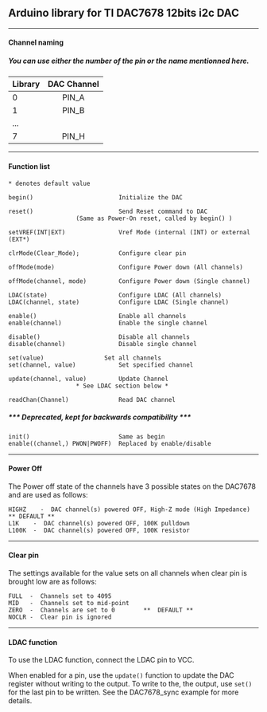 ## Arduino library for TI DAC7678 12bits i2c DAC

------------------------------------------------------------------------------    
####  Channel naming
#####  You can use either the number of the pin or the name mentionned here.


 | Library        | DAC Channel
| ------------- |:-------------:|
| 0      | PIN_A
| 1     |  PIN_B
| ... | 
|7| PIN_H


----------


####  Function list
 `* denotes default value`
 
	begin()                        Initialize the DAC

	reset()                        Send Reset command to DAC 
				       (Same as Power-On reset, called by begin() )

	setVREF(INT|EXT)               Vref Mode (internal (INT) or external (EXT*)

	clrMode(Clear_Mode);           Configure clear pin

	offMode(mode)                  Configure Power down (All channels)

	offMode(channel, mode)         Configure Power down (Single channel)

	LDAC(state)                    Configure LDAC (All channels)
	LDAC(channel, state)           Configure LDAC (Single channel)
 
	enable()                       Enable all channels
	enable(channel)                Enable the single channel

	disable()                      Disable all channels
	disable(channel)               Disable single channel

	set(value)    		       Set all channels
	set(channel, value)    	       Set specified channel

	update(channel, value)         Update Channel 
				       * See LDAC section below *

	readChan(Channel)              Read DAC channel
   


#####  *** Deprecated, kept for backwards compatibility ***

	init()                         Same as begin
	enable((channel,) PWON|PWOFF)  Replaced by enable/disable


----------


  
####  Power Off
 
The Power off state of the channels have 3 possible states on the DAC7678 and are used as follows:
 
	HIGHZ 	 -  DAC channel(s) powered OFF, High-Z mode (High Impedance) ** DEFAULT **
	L1K    -  DAC channel(s) powered OFF, 100K pulldown
	L100K  -  DAC channel(s) powered OFF, 100K resistor 
 


----------


####  Clear pin
 
The settings available for the value sets on all channels when clear pin is brought low are as follows:
 
	FULL  -  Channels set to 4095  
	MID   -  Channels set to mid-point   
	ZERO  -  Channels are set to 0        **  DEFAULT **
	NOCLR -  Clear pin is ignored


----------
#### LDAC function
To use the LDAC function, connect the LDAC pin to VCC.

When enabled for a pin, use the `update()` function to update the DAC register without writing to the output. To write to the, the output, use `set()` for the last pin to be written. See the DAC7678_sync example for more details.
